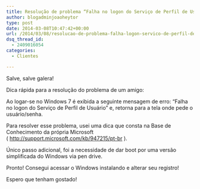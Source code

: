 ```yaml
---
title: Resolução de problema “Falha no logon do Serviço de Perfil de Usuário” no Windows 7
author: blogadminjoaoheytor
type: post
date: 2014-03-08T10:47:42+00:00
url: /2014/03/08/resolucao-de-problema-falha-logon-servico-de-perfil-de-usuario-windows-7/
dsq_thread_id:
  - 2409016054
categories:
  - Clientes

---
```

Salve, salve galera!

Dica rápida para a resolução do problema de um amigo:

Ao logar-se no Windows 7 é exibida a seguinte mensagem de erro: &#8220;Falha no logon do Serviço de Perfil de Usuário&#8221; e, retorna para a tela onde pede o usuário/senha.

Para resolver esse problema, usei uma dica que consta na Base de Conhecimento da própria Microsoft ( <a href="http://support.microsoft.com/kb/947215/pt-br" target="_blank">http://support.microsoft.com/kb/947215/pt-br</a> ).

Único passo adicional, foi a necessidade de dar boot por uma versão simplificada do Windows via pen drive.

Pronto! Consegui acessar o Windows instalando e alterar seu registro!

Espero que tenham gostado!